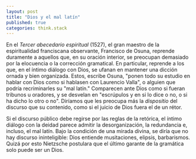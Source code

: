 ```yaml
---
layout: post
title: "Dios y el mal latín"
published: true
categories: think.stack
---
```


En el *Tercer abecedario espiritual* (1527), el gran  maestro de la espiritualidad franciscana  observante, Francisco de Osuna, reprende duramente a aquellos que, en su oración interior, se preocupan demasiado por la elocuencia o la corrección gramatical. En particular, reprende a los que, en el íntimo diálogo con Dios, se ufanan en mantener una dicción ornada y bien organizada. Estos, escribe Osuna, "ponen todo su estudio en hablar con Dios como si hablasen con Laurencio Valla", o alguien que podría recriminarles su "mal latín." Comparecen ante Dios como si fueran tribunos u oradores, y se desvelan en "escrúpulos y en si lo dice o no, o si ha dicho lo otro o no". Diríamos que les preocupa más la *dispositio* del discurso que su contenido, como si el juicio de Dios fuera el de un rétor.

Si el discurso público debe regirse por las reglas de la retórica, el íntimo diálogo con la deidad parece admitir la desorganización, la redundancia e, incluso, el mal latín. Bajo la condición de una mirada divina, se diría que no hay discurso ininteligible: Dios entiende musitaciones, elipsis, barbarismos. Quizá por esto Nietzsche postulara que el último garante de la gramática solo puede ser un Dios.







